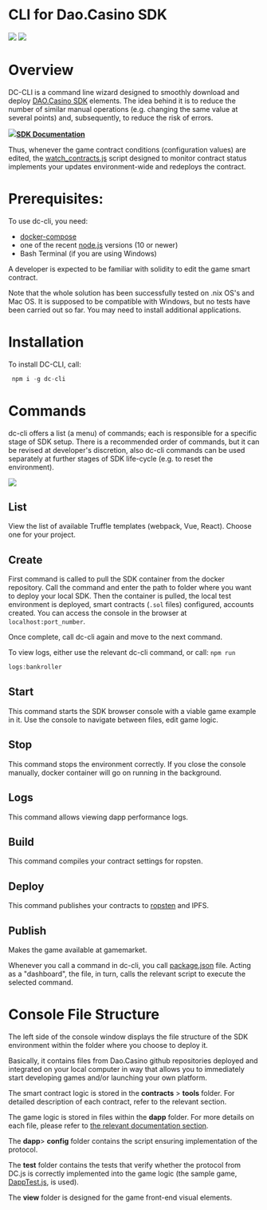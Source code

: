 # CLI for Dao.Casino SDK

![](https://img.shields.io/npm/dt/dc-cli.svg)
![](https://img.shields.io/npm/v/dc-cli.svg)

# Overview

DC-CLI is a command line wizard designed to smoothly download and deploy [DAO.Casino SDK](https://github.com/DaoCasino/SDK) elements. The idea behind it is to reduce the number of similar manual operations (e.g. changing the same value at several points) and, subsequently, to reduce the risk of errors.

![](https://github.com/DaoCasino/SDK/wiki/green_flag.png)[**SDK Documentation**](https://dc-cli.firebaseapp.com/#)

Thus, whenever the game contract conditions (configuration values) are edited, the [watch_contracts.js](https://github.com/DaoCasino/SDK/blob/master/scripts/watch_contracts.js) script designed to monitor contract status implements your updates environment-wide and redeploys the contract.

# Prerequisites:
To use dc-cli, you need:
* [docker-compose](https://docs.docker.com/compose/install/)
* one of the recent [node.js](https://nodejs.org/en/download/) versions (10 or newer)
* Bash Terminal (if you are using Windows)

A developer is expected to be familiar with solidity to edit the game smart contract.

Note that the whole solution has been successfully tested on .nix OS's and Mac OS. It is supposed to be compatible with Windows, but no tests have been carried out so far. You may need to install additional applications.

# Installation
To install DC-CLI, call:

```js
 npm i -g dc-cli
```

# Commands
dc-cli offers a list (a menu) of commands; each is responsible for a specific stage of SDK setup. There is a recommended order of commands, but it can be revised at developer's discretion, also dc-cli commands can be used separately at further stages of SDK life-cycle (e.g. to reset the environment).

![](https://github.com/DaoCasino/SDK/wiki/dc_cli_menu.jpg)

## List
View the list of available Truffle templates (webpack, Vue, React). Choose one for your project.
## Create
First command is called to pull the SDK container from the docker repository. Call the command and enter the path to folder where you want to deploy your local SDK. 
Then the container is pulled, the local test environment is deployed, smart contracts (`.sol` files) configured, accounts created.
You can access the console in the browser at `localhost:port_number`.

Once complete, call dc-cli again and move to the next command. 

To view logs, either use the relevant dc-cli command, or call:
`npm run `

```js
logs:bankroller
```


## Start
This command starts the SDK browser console with a viable game example in it. 
Use the console to navigate between files, edit game logic.
## Stop
This command stops the environment correctly. If you close the console manually, docker container will go on running in the background.

## Logs

This command allows viewing dapp performance logs. 

## Build
This command compiles your contract settings for ropsten.

## Deploy
This command publishes your contracts to [ropsten](https://ropsten.etherscan.io) and IPFS. 

## Publish
Makes the game available at gamemarket.

Whenever you call a command in dc-cli, you call [package.json](https://github.com/DaoCasino/SDK/blob/master/package.json) file. Acting as a "dashboard", the file, in turn, calls the relevant script to execute the selected command. 

# Console File Structure
The left side of the console window displays the file structure of the SDK environment within the folder where you choose to deploy it. 

Basically, it contains files from Dao.Casino github repositories deployed and integrated on your local computer in way that allows you to immediately start developing games and/or launching your own platform.

The smart contract logic is stored in the **contracts** > **tools** folder. For detailed description of each contract, refer to the relevant section.

The game logic is stored in files within the **dapp** folder. For more details on each file, please refer to [the relevant documentation section](https://github.com/DaoCasino/SDK/wiki/Typical-DApp-File-Structure).

The **dapp**> **config** folder contains the script ensuring implementation of the protocol.

The **test** folder contains the tests that verify whether the protocol from DC.js is correctly implemented into the game logic (the sample game, [DappTest.js](https://github.com/DaoCasino/SDK/blob/master/test/DappTest.js), is used). 

The **view** folder is designed for the game front-end visual elements.

